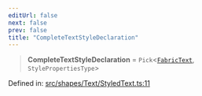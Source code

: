 ```yaml
---
editUrl: false
next: false
prev: false
title: "CompleteTextStyleDeclaration"
---
```


> **CompleteTextStyleDeclaration** = `Pick`\<[`FabricText`](/api/classes/fabrictext/), `StylePropertiesType`\>

Defined in: [src/shapes/Text/StyledText.ts:11](https://github.com/fabricjs/fabric.js/blob/e114448a1bce9b68a3e1bba337bc0c83a35c1aa5/src/shapes/Text/StyledText.ts#L11)
